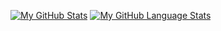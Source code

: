 [![My GitHub Stats](https://github-readme-stats.vercel.app/api/?username=mazyaryousefinia&count_private=true&theme=tokyonight&showicons=true)]()
[![My GitHub Language Stats](https://github-readme-stats.vercel.app/api/top-langs/?username=mazyaryousefinia&langs_count=5&theme=tokyonight)]()
